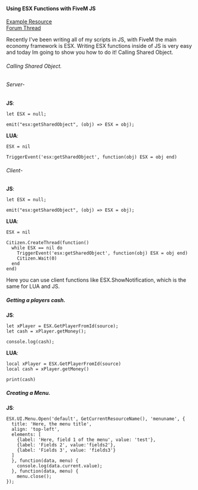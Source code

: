 #### Using ESX Functions with FiveM JS

[Example Resource](https://github.com/Adren-CAD/esx-javascript-examples)  
[Forum Thread](https://forum.cfx.re/t/esx-js-how-to-esx-with-javascript/1604792)

Recently I've been writing all of my scripts in JS, with FiveM the main economy framework is ESX. Writing ESX functions inside of JS is very easy and today Im going to show you how to do it!
Calling Shared Object.

###### Calling Shared Object.

###### Server-

**JS**:
```
let ESX = null;

emit("esx:getSharedObject", (obj) => ESX = obj);
```
**LUA**:
```
ESX = nil

TriggerEvent('esx:getSharedObject', function(obj) ESX = obj end)
```
###### Client-

**JS**:
```
let ESX = null;

emit("esx:getSharedObject", (obj) => ESX = obj);
```

**LUA**:
```
ESX = nil

Citizen.CreateThread(function()
  while ESX == nil do
    TriggerEvent('esx:getSharedObject', function(obj) ESX = obj end)
    Citizen.Wait(0)
  end
end)
```

Here you can use client functions like ESX.ShowNotification, which is the same for LUA and JS.

##### Getting a players cash.

**JS**:
```
let xPlayer = ESX.GetPlayerFromId(source);
let cash = xPlayer.getMoney();

console.log(cash);
```
**LUA**:
```
local xPlayer = ESX.GetPlayerFromId(source)
local cash = xPlayer.getMoney()

print(cash)
```

##### Creating a Menu.

**JS**:
```
ESX.UI.Menu.Open('default', GetCurrentResourceName(), 'menuname', {
  title: 'Here, the menu title',
  align: 'top-left',
  elements: [
    {label: 'Here, field 1 of the menu', value: 'test'},
    {label: 'Fields 2', value:'fields2'},
    {label: 'Fields 3', value: 'fields3'}
  ]
  }, function(data, menu) {
    console.log(data.current.value);
  }, function(data, menu) {
    menu.close();
});
```

